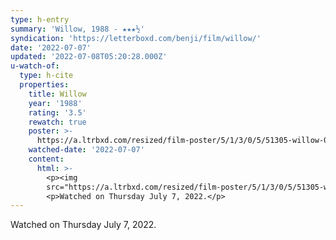 ```yaml
---
type: h-entry
summary: 'Willow, 1988 - ★★★½'
syndication: 'https://letterboxd.com/benji/film/willow/'
date: '2022-07-07'
updated: '2022-07-08T05:20:28.000Z'
u-watch-of:
  type: h-cite
  properties:
    title: Willow
    year: '1988'
    rating: '3.5'
    rewatch: true
    poster: >-
      https://a.ltrbxd.com/resized/film-poster/5/1/3/0/5/51305-willow-0-600-0-900-crop.jpg?v=37bc91753a
    watched-date: '2022-07-07'
    content:
      html: >-
        <p><img
        src="https://a.ltrbxd.com/resized/film-poster/5/1/3/0/5/51305-willow-0-600-0-900-crop.jpg?v=37bc91753a"/></p>
        <p>Watched on Thursday July 7, 2022.</p>
---
```

Watched on Thursday July 7, 2022.
